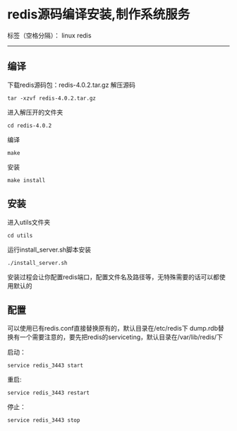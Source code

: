 # redis源码编译安装,制作系统服务

标签（空格分隔）： linux redis

---
## 编译
下载redis源码包：redis-4.0.2.tar.gz
解压源码

    tar -xzvf redis-4.0.2.tar.gz

进入解压开的文件夹

    cd redis-4.0.2

编译

    make

安装

    make install

## 安装
进入utils文件夹

    cd utils

运行install_server.sh脚本安装

    ./install_server.sh

安装过程会让你配置redis端口，配置文件名及路径等，无特殊需要的话可以都使用默认的
## 配置
可以使用已有redis.conf直接替换原有的，默认目录在/etc/redis下
dump.rdb替换有一个需要注意的，要先把redis的serviceting，默认目录在/var/lib/redis/下

启动：

    service redis_3443 start

重启:

    service redis_3443 restart

停止：

    service redis_3443 stop



